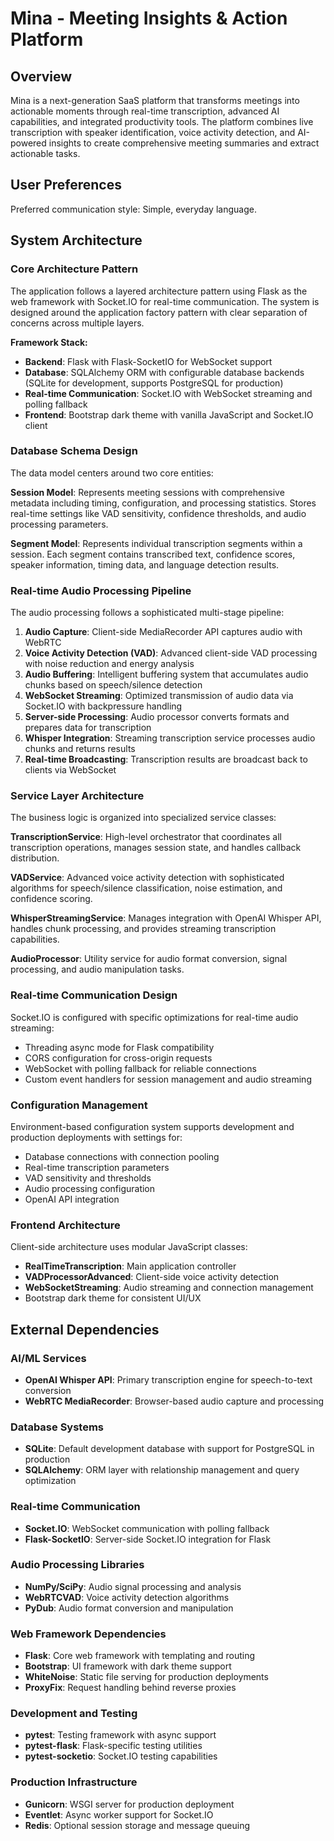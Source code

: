 # Mina - Meeting Insights & Action Platform

## Overview

Mina is a next-generation SaaS platform that transforms meetings into actionable moments through real-time transcription, advanced AI capabilities, and integrated productivity tools. The platform combines live transcription with speaker identification, voice activity detection, and AI-powered insights to create comprehensive meeting summaries and extract actionable tasks.

## User Preferences

Preferred communication style: Simple, everyday language.

## System Architecture

### Core Architecture Pattern

The application follows a layered architecture pattern using Flask as the web framework with Socket.IO for real-time communication. The system is designed around the application factory pattern with clear separation of concerns across multiple layers.

**Framework Stack:**
- **Backend**: Flask with Flask-SocketIO for WebSocket support
- **Database**: SQLAlchemy ORM with configurable database backends (SQLite for development, supports PostgreSQL for production)
- **Real-time Communication**: Socket.IO with WebSocket streaming and polling fallback
- **Frontend**: Bootstrap dark theme with vanilla JavaScript and Socket.IO client

### Database Schema Design

The data model centers around two core entities:

**Session Model**: Represents meeting sessions with comprehensive metadata including timing, configuration, and processing statistics. Stores real-time settings like VAD sensitivity, confidence thresholds, and audio processing parameters.

**Segment Model**: Represents individual transcription segments within a session. Each segment contains transcribed text, confidence scores, speaker information, timing data, and language detection results.

### Real-time Audio Processing Pipeline

The audio processing follows a sophisticated multi-stage pipeline:

1. **Audio Capture**: Client-side MediaRecorder API captures audio with WebRTC
2. **Voice Activity Detection (VAD)**: Advanced client-side VAD processing with noise reduction and energy analysis
3. **Audio Buffering**: Intelligent buffering system that accumulates audio chunks based on speech/silence detection
4. **WebSocket Streaming**: Optimized transmission of audio data via Socket.IO with backpressure handling
5. **Server-side Processing**: Audio processor converts formats and prepares data for transcription
6. **Whisper Integration**: Streaming transcription service processes audio chunks and returns results
7. **Real-time Broadcasting**: Transcription results are broadcast back to clients via WebSocket

### Service Layer Architecture

The business logic is organized into specialized service classes:

**TranscriptionService**: High-level orchestrator that coordinates all transcription operations, manages session state, and handles callback distribution.

**VADService**: Advanced voice activity detection with sophisticated algorithms for speech/silence classification, noise estimation, and confidence scoring.

**WhisperStreamingService**: Manages integration with OpenAI Whisper API, handles chunk processing, and provides streaming transcription capabilities.

**AudioProcessor**: Utility service for audio format conversion, signal processing, and audio manipulation tasks.

### Real-time Communication Design

Socket.IO is configured with specific optimizations for real-time audio streaming:
- Threading async mode for Flask compatibility
- CORS configuration for cross-origin requests
- WebSocket with polling fallback for reliable connections
- Custom event handlers for session management and audio streaming

### Configuration Management

Environment-based configuration system supports development and production deployments with settings for:
- Database connections with connection pooling
- Real-time transcription parameters
- VAD sensitivity and thresholds
- Audio processing configuration
- OpenAI API integration

### Frontend Architecture

Client-side architecture uses modular JavaScript classes:
- **RealTimeTranscription**: Main application controller
- **VADProcessorAdvanced**: Client-side voice activity detection
- **WebSocketStreaming**: Audio streaming and connection management
- Bootstrap dark theme for consistent UI/UX

## External Dependencies

### AI/ML Services
- **OpenAI Whisper API**: Primary transcription engine for speech-to-text conversion
- **WebRTC MediaRecorder**: Browser-based audio capture and processing

### Database Systems
- **SQLite**: Default development database with support for PostgreSQL in production
- **SQLAlchemy**: ORM layer with relationship management and query optimization

### Real-time Communication
- **Socket.IO**: WebSocket communication with polling fallback
- **Flask-SocketIO**: Server-side Socket.IO integration for Flask

### Audio Processing Libraries
- **NumPy/SciPy**: Audio signal processing and analysis
- **WebRTCVAD**: Voice activity detection algorithms
- **PyDub**: Audio format conversion and manipulation

### Web Framework Dependencies
- **Flask**: Core web framework with templating and routing
- **Bootstrap**: UI framework with dark theme support
- **WhiteNoise**: Static file serving for production deployments
- **ProxyFix**: Request handling behind reverse proxies

### Development and Testing
- **pytest**: Testing framework with async support
- **pytest-flask**: Flask-specific testing utilities
- **pytest-socketio**: Socket.IO testing capabilities

### Production Infrastructure
- **Gunicorn**: WSGI server for production deployment
- **Eventlet**: Async worker support for Socket.IO
- **Redis**: Optional session storage and message queuing